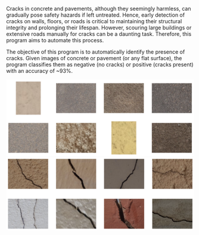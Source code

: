 Cracks in concrete and pavements, although they seemingly harmless, can gradually pose safety hazards if left untreated. Hence, early detection of cracks on walls, floors, or roads is critical to maintaining their structural integrity and prolonging their lifespan. However, scouring large buildings or extensive roads manually for cracks can be a daunting task. Therefore, this program aims to automate this process.

The objective of this program is to automatically identify the presence of cracks. Given images of concrete or pavement (or any flat surface), the program classifies them as negative (no cracks) or positive (cracks present) with an accuracy of ~93%.

<img src="https://github.com/wesleychou7/crack-detection/blob/main/images/no-cracks.png" width="700">
<img src="https://github.com/wesleychou7/crack-detection/blob/main/images/cracks.png" width="700">